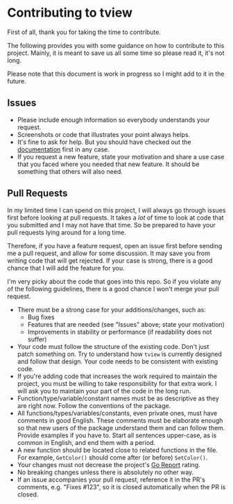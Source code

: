 # Contributing to tview

First of all, thank you for taking the time to contribute.

The following provides you with some guidance on how to contribute to this project. Mainly, it is meant to save us all some time so please read it, it's not long.

Please note that this document is work in progress so I might add to it in the future.

## Issues

- Please include enough information so everybody understands your request.
- Screenshots or code that illustrates your point always helps.
- It's fine to ask for help. But you should have checked out the [documentation](https://godoc.org/github.com/kubemq-hub/tview) first in any case.
- If you request a new feature, state your motivation and share a use case that you faced where you needed that new feature. It should be something that others will also need.

## Pull Requests

In my limited time I can spend on this project, I will always go through issues first before looking at pull requests. It takes a _lot_ of time to look at code that you submitted and I may not have that time. So be prepared to have your pull requests lying around for a long time.

Therefore, if you have a feature request, open an issue first before sending me a pull request, and allow for some discussion. It may save you from writing code that will get rejected. If your case is strong, there is a good chance that I will add the feature for you.

I'm very picky about the code that goes into this repo. So if you violate any of the following guidelines, there is a good chance I won't merge your pull request.

- There must be a strong case for your additions/changes, such as:
  - Bug fixes
  - Features that are needed (see "Issues" above; state your motivation)
  - Improvements in stability or performance (if readability does not suffer)
- Your code must follow the structure of the existing code. Don't just patch something on. Try to understand how `tview` is currently designed and follow that design. Your code needs to be consistent with existing code.
- If you're adding code that increases the work required to maintain the project, you must be willing to take responsibility for that extra work. I will ask you to maintain your part of the code in the long run.
- Function/type/variable/constant names must be as descriptive as they are right now. Follow the conventions of the package.
- All functions/types/variables/constants, even private ones, must have comments in good English. These comments must be elaborate enough so that new users of the package understand them and can follow them. Provide examples if you have to. Start all sentences upper-case, as is common in English, and end them with a period.
- A new function should be located close to related functions in the file. For example, `GetColor()` should come after (or before) `SetColor()`.
- Your changes must not decrease the project's [Go Report](https://goreportcard.com/report/github.com/kubemq-hub/tview) rating.
- No breaking changes unless there is absolutely no other way.
- If an issue accompanies your pull request, reference it in the PR's comments, e.g. "Fixes #123", so it is closed automatically when the PR is closed.
